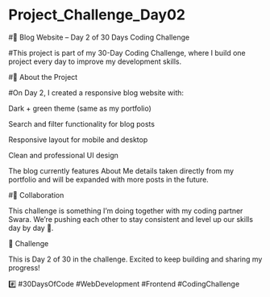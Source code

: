 # Project_Challenge_Day02

#📖 Blog Website – Day 2 of 30 Days Coding Challenge

#This project is part of my 30-Day Coding Challenge, where I build one project every day to improve my development skills.

#🌟 About the Project

#On Day 2, I created a responsive blog website with:

Dark + green theme (same as my portfolio)

Search and filter functionality for blog posts

Responsive layout for mobile and desktop

Clean and professional UI design

The blog currently features About Me details taken directly from my portfolio and will be expanded with more posts in the future.

#👥 Collaboration

This challenge is something I’m doing together with my coding partner Swara.
We’re pushing each other to stay consistent and level up our skills day by day 🚀.

📅 Challenge

This is Day 2 of 30 in the challenge. Excited to keep building and sharing my progress!

#️⃣ #30DaysOfCode #WebDevelopment #Frontend #CodingChallenge
